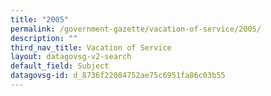 ```yaml
---
title: "2005"
permalink: /government-gazette/vacation-of-service/2005/
description: ""
third_nav_title: Vacation of Service
layout: datagovsg-v2-search
default_field: Subject
datagovsg-id: d_8736f22084752ae75c6951fa86c03b55
---
```

